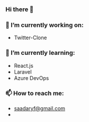 ### Hi there 👋

### 🔭 I’m currently working on:
- Twitter-Clone
### 🌱 I’m currently learning:
- React.js
- Laravel
- Azure DevOps
### 📫 How to reach me:
- saadaryf@gmail.com
- 
<!--
- 👯 I’m looking to collaborate on ...
- 🤔 I’m looking for help with ...
- 💬 Ask me about ...
- ⚡ Fun fact: ...
  -->
